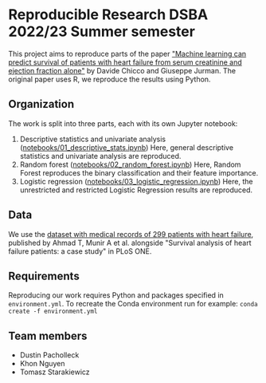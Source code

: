 # Reproducible Research DSBA 2022/23 Summer semester

This project aims to reproduce parts of the paper ["Machine learning can predict survival of patients with heart failure from serum creatinine and ejection fraction alone"](https://bmcmedinformdecismak.biomedcentral.com/articles/10.1186/s12911-020-1023-5) by Davide Chicco and Giuseppe Jurman. The original paper uses R, we reproduce the results using Python.


## Organization

The work is split into three parts, each with its own Jupyter notebook:
1. Descriptive statistics and univariate analysis ([notebooks/01_descriptive_stats.ipynb](https://github.com/tjstarak/DSBA-reproducible-research/blob/main/notebooks/01_descriptive_stats.ipynb))
   Here, general descriptive statistics and univariate analysis are reproduced. 
2. Random forest ([notebooks/02_random_forest.ipynb](https://github.com/tjstarak/DSBA-reproducible-research/blob/main/notebooks/02_random_forest.ipynb))
   Here, Random Forest reproduces the binary classification and their feature importance. 
3. Logistic regression ([notebooks/03_logistic_regression.ipynb](https://github.com/tjstarak/DSBA-reproducible-research/blob/main/notebooks/03_logistic_regression.ipynb))
   Here, the unrestricted and restricted Logistic Regression results are reproduced.


## Data

We use the [dataset with medical records of 299 patients with heart failure](https://plos.figshare.com/articles/dataset/Survival_analysis_of_heart_failure_patients_A_case_study/5227684/1), published by Ahmad T, Munir A et al. alongside "Survival analysis of heart failure patients: a case study" in PLoS ONE. 


## Requirements

Reproducing our work requires Python and packages specified in `environment.yml`. To recreate the Conda environment run for example:
`conda create -f environment.yml`


## Team members
- Dustin Pacholleck
- Khon Nguyen
- Tomasz Starakiewicz
